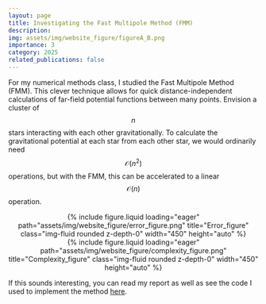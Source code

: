 ```yaml
---
layout: page
title: Investigating the Fast Multipole Method (FMM)
description:
img: assets/img/website_figure/figureA_B.png
importance: 3
category: 2025
related_publications: false
---
```


For my numerical methods class, I studied the Fast Multipole Method (FMM). This clever technique allows for quick distance-independent calculations of far-field potential functions between many points. Envision a cluster of $$n$$ stars interacting with each other gravitationally. To calculate the gravitational potential at each star from each other star, we would ordinarily need $$\mathcal{O}\left(n^2\right)$$ operations, but with the FMM, this can be accelerated to a linear $$\mathcal{O}\left(n\right)$$ operation.

<div class="row">
  <div style="text-align: center;">
    {% include figure.liquid loading="eager" path="assets/img/website_figure/error_figure.png" title="Error_figure" class="img-fluid rounded z-depth-0" width="450" height="auto" %}
  </div>
  <div style="text-align: center;">
    {% include figure.liquid loading="eager" path="assets/img/website_figure/complexity_figure.png" title="Complexity_figure" class="img-fluid rounded z-depth-0" width="450" height="auto" %}
  </div>
</div>

<p> If this sounds interesting, you can read my report as well as see the code I used to implement the method <a href="https://drive.google.com/file/d/1IKm5jCbkaCGbUbEIB7pB-hIkhG-VT7h8/view?usp=sharing">here</a>.






